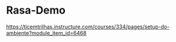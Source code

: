 # Rasa-Demo
https://ticemtrilhas.instructure.com/courses/334/pages/setup-do-ambiente?module_item_id=6468
